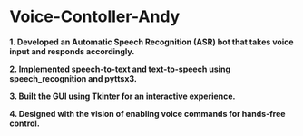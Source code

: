 # Voice-Contoller-Andy
**1. Developed an Automatic Speech Recognition (ASR) bot that takes voice input and responds accordingly.**

**2. Implemented speech-to-text and text-to-speech using speech_recognition and pyttsx3.**

**3. Built the GUI using Tkinter for an interactive experience.**

**4. Designed with the vision of enabling voice commands for hands-free control.**
